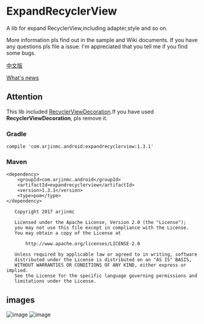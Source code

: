 # ExpandRecyclerView
A lib for expand RecyclerView,including adapter,style and so on.

More information pls find out in the sample and Wiki documents.
If you have any questions pls file a issue. I'm appreciated that you tell me if you find some bugs.

[中文版](README_CN.md)

[What's news](NEWS.md)

## Attention

This lib included [RecyclerViewDecoration](https://github.com/arjinmc/RecyclerViewDecoration).If you have used <strong>RecyclerViewDecoration</strong>, pls remove it.

### Gradle
```code
compile 'com.arjinmc.android:expandrecyclerview:1.3.1'
```

### Maven
```code
<dependency>
    <groupId>com.arjinmc.android</groupId>
    <artifactId>expandrecyclerview</artifactId>
    <version>1.3.1</version>
    <type>pom</type>
</dependency>
```

```code
   Copyright 2017 arjinmc

   Licensed under the Apache License, Version 2.0 (the "License");
   you may not use this file except in compliance with the License.
   You may obtain a copy of the License at

       http://www.apache.org/licenses/LICENSE-2.0

   Unless required by applicable law or agreed to in writing, software
   distributed under the License is distributed on an "AS IS" BASIS,
   WITHOUT WARRANTIES OR CONDITIONS OF ANY KIND, either express or implied.
   See the License for the specific language governing permissions and
   limitations under the License.
```

## images
![image](https://github.com/arjinmc/ExpandRecyclerView/blob/master/images/device-2018-04-13-174313.png)
![image](https://github.com/arjinmc/ExpandRecyclerView/blob/master/images/device-2018-04-13-174237.png)
